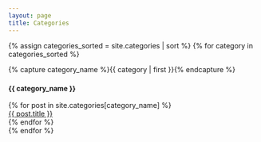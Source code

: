 ```yaml
---
layout: page
title: Categories
---
```


{% assign categories_sorted = site.categories | sort %}
{% for category in categories_sorted %}
<div class="archive-group">
{% capture category_name %}{{ category | first }}{% endcapture %}
  <div id="#{{ category_name | slugize }}"></div>
  <h3 class="category-head"><small>{{ category_name }}</small></h3>
  <a name="{{ category_name | slugize }}"></a>
  {% for post in site.categories[category_name] %}
  <article class="archive-item">
    <a href="{{ post.url }}">{{ post.title }}</a>
  </article>
{% endfor %}
</div>
{% endfor %}
